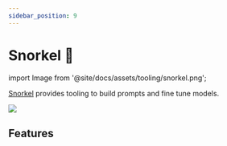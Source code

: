 ```yaml
---
sidebar_position: 9
---
```


# Snorkel 🚧

import Image from '@site/docs/assets/tooling/snorkel.png';

[Snorkel](https://snorkel.ai/snorkel-flow-platform/foundation-model/) provides
tooling to build prompts and fine tune models.

<div style={{textAlign: 'center'}}>
  <img src={Image} style={{width: "750px"}} />
</div>

## Features
